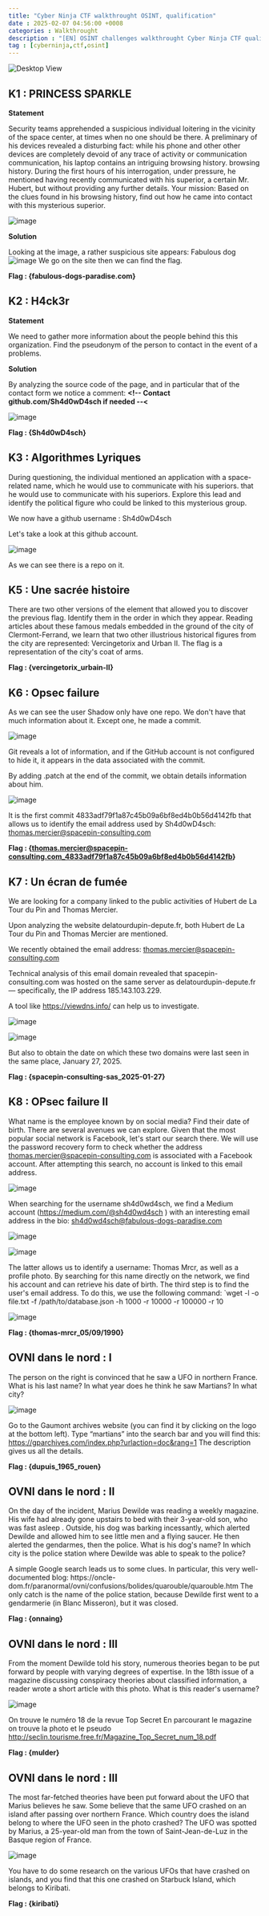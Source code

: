 ```yaml
---
title: "Cyber Ninja CTF walkthrought OSINT, qualification"
date : 2025-02-07 04:56:00 +0008
categories : Walkthrought
description : "[EN] OSINT challenges walkthrought Cyber Ninja CTF qualification, Oteria School"
tag : [cyberninja,ctf,osint]
---
```

![Desktop View](/assets/img/post/oteriaLogo.png)

## K1 : PRINCESS SPARKLE

**Statement**

Security teams apprehended a suspicious individual loitering in the vicinity of the
space center, at times when no one should be there. A preliminary
of his devices revealed a disturbing fact: while his phone and other
other devices are completely devoid of any trace of activity or communication
communication, his laptop contains an intriguing browsing history.
browsing history. During the first hours of his interrogation, under pressure, he
mentioned having recently communicated with his superior, a certain Mr. Hubert,
but without providing any further details.
Your mission: Based on the clues found in his browsing history,
find out how he came into contact with this mysterious superior.

![image](/assets/img/post/k1Site.png)

**Solution**

Looking at the image, a rather suspicious site appears: Fabulous dog 
![image](/assets/img/post/k1Dog.png)
We go on the site then we can find the flag.

**Flag : {fabulous-dogs-paradise.com}**

## K2 : H4ck3r

**Statement**

We need to gather more information about the people behind this
this organization. Find the pseudonym of the person to contact in the event of a
problems.

**Solution**

By analyzing the source code of the page, and in particular that of the contact form
we notice a comment: **<!-- Contact github.com/Sh4d0wD4sch if needed --<**

![image](/assets/img/post/k2Site.png)

**Flag : {Sh4d0wD4sch}**

## K3 : Algorithmes Lyriques

During questioning, the individual mentioned an application with a space-related name, which he would use to communicate with his superiors.
that he would use to communicate with his superiors.
Explore this lead and identify the political figure who could be linked to this
mysterious group.

We now have a github username : Sh4d0wD4sch

Let's take a look at this github account.

![image](/assets/img/post/k3Git.png)

As we can see there is a repo on it.




## K5 : Une sacrée histoire

There are two other versions of the element that allowed you to discover the previous flag.
Identify them in the order in which they appear.
Reading articles about these famous medals embedded in the ground of the city of Clermont-Ferrand,
we learn that two other illustrious historical figures from the city are represented: Vercingetorix and Urban II.
The flag is a representation of the city's coat of arms.

**Flag : {vercingetorix_urbain-II}**

## K6 : Opsec failure

As we can see the user Shadow only have one repo. We don't have that much information about it.
Except one, he made a commit. 

![image](/assets/img/post/k6repo.png)

Git reveals a lot of information, and if the GitHub account is not
configured to hide it, it appears in the data associated with the
commit.

By adding .patch at the end of the commit, we obtain details information about him.

![image](/assets/img/post/k6patch.png)

It is the first commit 4833adf79f1a87c45b09a6bf8ed4b0b56d4142fb that allows us to
identify the email address used by Sh4d0wD4sch:
thomas.mercier@spacepin-consulting.com

**Flag : {thomas.mercier@spacepin-consulting.com_4833adf79f1a87c45b09a6bf8ed4b0b56d4142fb}**


## K7 : Un écran de fumée

We are looking for a company linked to the public activities of Hubert de La Tour du Pin and Thomas Mercier.

Upon analyzing the website delatourdupin-depute.fr, both Hubert de La Tour du Pin and Thomas Mercier are mentioned.

We recently obtained the email address:
thomas.mercier@spacepin-consulting.com

Technical analysis of this email domain revealed that spacepin-consulting.com was hosted on the same server as delatourdupin-depute.fr — specifically, the IP address 185.143.103.229.

A tool like https://viewdns.info/ can help us to investigate.

![image](/assets/img/post/k7truc.png)

![image](/assets/img/post/k7truc2.png)

But also to obtain the date on which these two domains were last seen in the same
place, January 27, 2025.

**Flag : {spacepin-consulting-sas_2025-01-27}**

## K8 : OPsec failure II

What name is the employee known by on social media? Find their
date of birth.
There are several avenues we can explore. Given that the most popular social network is
Facebook, let's start our search there.
We will use the password recovery form to check whether
the address thomas.mercier@spacepin-consulting.com is associated with a
Facebook account.
After attempting this search, no account is linked to this email address.

![image](/assets/img/post/k8img1.png)

When searching for the username sh4d0wd4sch, we find a Medium account
(https://medium.com/@sh4d0wd4sch ) with an interesting email address
in the bio: sh4d0wd4sch@fabulous-dogs-paradise.com

![image](/assets/img/post/k8img2.png)

![image](/assets/img/post/k8img3.png)


The latter allows us to identify a username: Thomas Mrcr, as well as a profile photo.
By searching for this name directly on the network, we find his account and can retrieve his date of birth.
The third step is to find the user's email address. To do this, we use the following command:
`wget -l -o file.txt -f /path/to/database.json -h 1000 -r 10000 -r 100000 -r 10

![image](/assets/img/post/k8img4.png)

**Flag : {thomas-mrcr_05/09/1990}**

## OVNI dans le nord : I
The person on the right is convinced that he saw a UFO in northern France.
What is his last name? In what year does he think he saw Martians?
In what city?

![image](/assets/img/post/ovni1.png)

Go to the Gaumont archives website (you can find it by clicking on the logo at the
bottom left). Type “martians” into the search bar and you will find this:
https://gparchives.com/index.php?urlaction=doc&rang=1
The description gives us all the details.

**Flag : {dupuis_1965_rouen}**

## OVNI dans le nord : II

On the day of the incident, Marius Dewilde was reading a weekly magazine. His
wife had already gone upstairs to bed with their 3-year-old son, who was fast asleep
.
Outside, his dog was barking incessantly, which alerted Dewilde and allowed him to
see little men and a flying saucer.
He then alerted the gendarmes, then the police.
What is his dog's name? In which city is the police station where Dewilde
was able to speak to the police?

A simple Google search leads us to some clues.
In particular, this very well-documented blog: https://oncle-
dom.fr/paranormal/ovni/confusions/bolides/quarouble/quarouble.htm
The only catch is the name of the police station, because Dewilde first went
to a gendarmerie (in Blanc Misseron), but it was closed.

**Flag : {onnaing}**

## OVNI dans le nord : III

From the moment Dewilde told his story, numerous theories began to be put forward by people with varying degrees of expertise.
In the 18th issue of a magazine discussing conspiracy theories about classified information, a reader wrote a short article with this photo.
What is this reader's username?

![image](/assets/img/post/ovni3.png)

On trouve le numéro 18 de la revue Top Secret
En parcourant le magazine on trouve la photo et le pseudo
http://seclin.tourisme.free.fr/Magazine_Top_Secret_num_18.pdf

**Flag : {mulder}**

## OVNI dans le nord : III

The most far-fetched theories have been put forward about the UFO that Marius believes he saw.
Some believe that the same UFO crashed on an island after passing over northern France.
Which country does the island belong to where the UFO seen in the photo crashed?
The UFO was spotted by Marius, a 25-year-old man from the town of Saint-Jean-de-Luz in the Basque region of France.

![image](/assets/img/post/ovni4.png)

You have to do some research on the various UFOs that have crashed on islands, and
you find that this one crashed on Starbuck Island, which belongs to Kiribati.

**Flag : {kiribati}**
